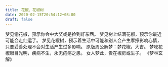 ```yaml
---
title: 花椒、花椒树
date: 2020-02-15T20:54:12+08:00
draft: false
---
```


梦见偷花椒，预示你会中大奖或是捡到好东西。
梦见树上结满花椒，预示你最近可能会走红运了。
梦见花椒树，预示着生活中可能和别人会产生摩擦影响心情，只要妥善处理不会对生活产生过多影响。
原版周公解梦：梦花椒，大吉。
梦吃花椒眼目光明，疾病不生，永无疮疡之患。
女人梦此，贵在椒房或生子。
《梦林玄解》